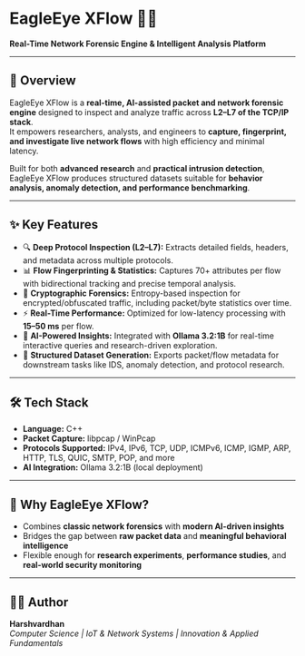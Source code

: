 # EagleEye XFlow 🦅🌐  
**Real-Time Network Forensic Engine & Intelligent Analysis Platform**

---

## 📖 Overview  
EagleEye XFlow is a **real-time, AI-assisted packet and network forensic engine** designed to inspect and analyze traffic across **L2–L7 of the TCP/IP stack**.  
It empowers researchers, analysts, and engineers to **capture, fingerprint, and investigate live network flows** with high efficiency and minimal latency.  

Built for both **advanced research** and **practical intrusion detection**, EagleEye XFlow produces structured datasets suitable for **behavior analysis, anomaly detection, and performance benchmarking**.  

---

## ✨ Key Features  
- 🔍 **Deep Protocol Inspection (L2–L7):** Extracts detailed fields, headers, and metadata across multiple protocols.  
- 📊 **Flow Fingerprinting & Statistics:** Captures 70+ attributes per flow with bidirectional tracking and precise temporal analysis.  
- 🔐 **Cryptographic Forensics:** Entropy-based inspection for encrypted/obfuscated traffic, including packet/byte statistics over time.  
- ⚡ **Real-Time Performance:** Optimized for low-latency processing with **15–50 ms** per flow.  
- 🤖 **AI-Powered Insights:** Integrated with **Ollama 3.2:1B** for real-time interactive queries and research-driven exploration.  
- 📂 **Structured Dataset Generation:** Exports packet/flow metadata for downstream tasks like IDS, anomaly detection, and protocol research.  

---

## 🛠️ Tech Stack  
- **Language:** C++  
- **Packet Capture:** libpcap / WinPcap  
- **Protocols Supported:** IPv4, IPv6, TCP, UDP, ICMPv6, ICMP, IGMP, ARP, HTTP, TLS, QUIC, SMTP, POP, and more  
- **AI Integration:** Ollama 3.2:1B (local deployment)  

---

## 🎯 Why EagleEye XFlow?  
- Combines **classic network forensics** with **modern AI-driven insights**  
- Bridges the gap between **raw packet data** and **meaningful behavioral intelligence**  
- Flexible enough for **research experiments**, **performance studies**, and **real-world security monitoring**  

---

## 👨‍💻 Author  
**Harshvardhan**  
*Computer Science | IoT & Network Systems | Innovation & Applied Fundamentals*


